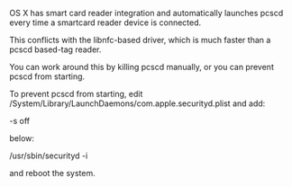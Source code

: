 OS X has smart card reader integration and automatically launches pcscd every time a smartcard reader device is connected.

This conflicts with the libnfc-based driver, which is much faster than a pcscd based-tag reader.

You can work around this by killing pcscd manually, or you can prevent pcscd from starting.

To prevent pcscd from starting, edit /System/Library/LaunchDaemons/com.apple.securityd.plist
and add:

  <string>-s</string> 
  <string>off</string> 

below:

  <string>/usr/sbin/securityd</string> 
  <string>-i</string> 

and reboot the system.
